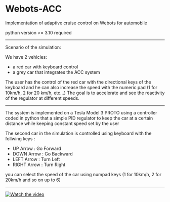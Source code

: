 # Webots-ACC
Implementation of adaptive cruise control on Webots for automobile 

python version >= 3.10 required

------------------------------------------------------------

Scenario of the simulation: 

We have 2 vehicles: 
- a red car with keyboard control 
- a grey car that integrates the ACC system 

The user has the control of the red car with the directional keys of the keyboard and he can also increase the speed with the numeric pad (1 for 10km/h, 2 for 20 km/h, etc...)
The goal is to accelerate and see the reactivity of the regulator at different speeds.  

------------------------------------------------------------
The system is implemented on a Tesla Model 3 PROTO using a controller coded in python that a simple PID regulator to keep the car at a certain distance while keeping constant speed set by the user 

The second car in the simulation is controlled using keyboard with the follwing keys :
- UP Arrow : Go Forward 
- DOWN Arrow : Go Backward 
- LEFT Arrow : Turn Left
- RIGHT Arrow : Turn Right
      
you can select the speed of the car using numpad keys (1 for 10km/h, 2 for 20km/h and so on up to 6)


----------------------------------------------------------------
[![Watch the video](https://img.youtube.com/vi/ihZa0MVYdrQ/maxresdefault.jpg)](https://youtu.be/ihZa0MVYdrQ)
      
      
